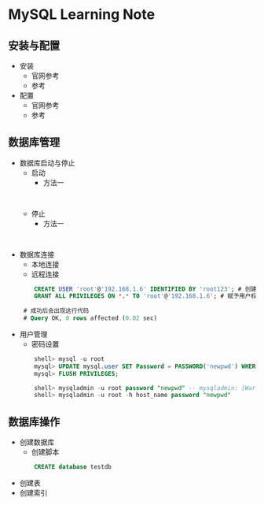 # MySQL Learning Note

## 安装与配置
   * 安装
       + 官网参考
       + 参考
   * 配置
       + 官网参考
       + 参考
## 数据库管理
   * 数据库启动与停止
      + 启动
         * 方法一
         ```sql
       
         ```
      + 停止
         * 方法一
         ```sql
       
         ```
   * 数据库连接
      + 本地连接
      + 远程连接
      ```sql
          CREATE USER 'root'@'192.168.1.6' IDENTIFIED BY 'root123'; # 创建用户
          GRANT ALL PRIVILEGES ON *.* TO 'root'@'192.168.1.6'; # 赋予用户权限
       
       # 成功后会出现这行代码
       # Query OK, 0 rows affected (0.02 sec)
      ```
   * 用户管理
      + 密码设置
      ```sql
          shell> mysql -u root
          mysql> UPDATE mysql.user SET Password = PASSWORD('newpwd') WHERE User = 'root';
          mysql> FLUSH PRIVILEGES;

          shell> mysqladmin -u root password "newpwd" -- mysqladmin: [Warning] Using a password on the command line interface can be insecure.
          shell> mysqladmin -u root -h host_name password "newpwd"
      ```
## 数据库操作
   * 创建数据库
      + 创建脚本
      ```sql
          CREATE database testdb
      ```
   * 创建表
   * 创建索引
